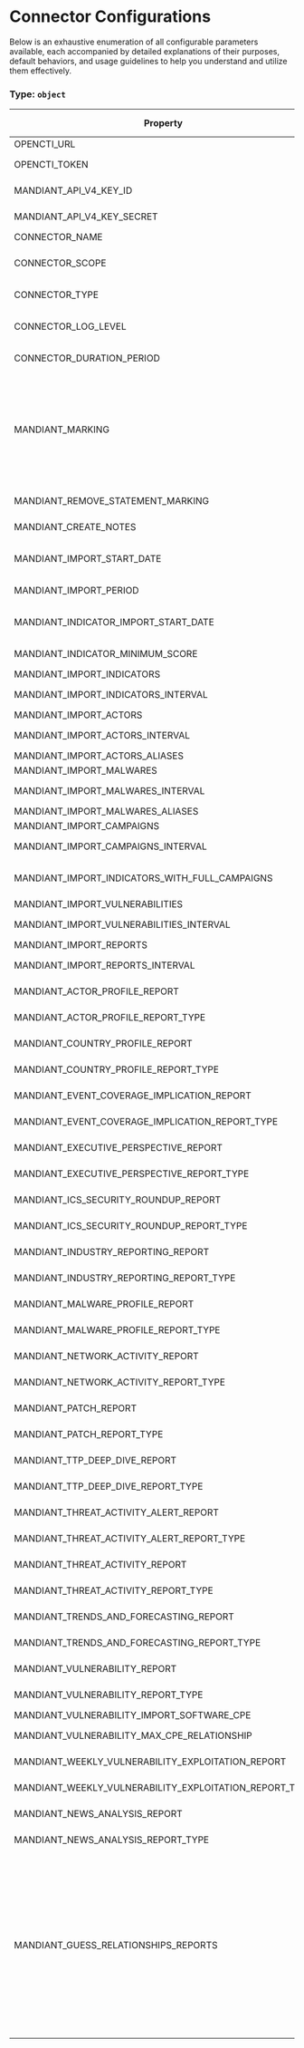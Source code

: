 # Connector Configurations

Below is an exhaustive enumeration of all configurable parameters available, each accompanied by detailed explanations of their purposes, default behaviors, and usage guidelines to help you understand and utilize them effectively.

### Type: `object`

| Property | Type | Required | Possible values | Default | Description |
| -------- | ---- | -------- | --------------- | ------- | ----------- |
| OPENCTI_URL | `string` | ✅ | Format: [`uri`](https://json-schema.org/understanding-json-schema/reference/string#built-in-formats) |  | The OpenCTI platform URL. |
| OPENCTI_TOKEN | `string` | ✅ | string |  | The token of the user who represents the connector in the OpenCTI platform. |
| MANDIANT_API_V4_KEY_ID | `string` | ✅ | Format: [`password`](https://json-schema.org/understanding-json-schema/reference/string#built-in-formats) |  | Mandiant API v4 Key ID for authentication. |
| MANDIANT_API_V4_KEY_SECRET | `string` | ✅ | Format: [`password`](https://json-schema.org/understanding-json-schema/reference/string#built-in-formats) |  | Mandiant API v4 Key Secret for authentication. |
| CONNECTOR_NAME | `string` |  | string | `"Mandiant"` | Name of the connector. |
| CONNECTOR_SCOPE | `array` |  | string | `["mandiant"]` | The scope or type of data the connector is importing, either a MIME type or Stix Object (for information only). |
| CONNECTOR_TYPE | `string` |  | string | `"EXTERNAL_IMPORT"` | Should always be set to EXTERNAL_IMPORT for this connector. |
| CONNECTOR_LOG_LEVEL | `string` |  | `debug` `info` `warn` `warning` `error` | `"error"` | Determines the verbosity of the logs. Options are debug, info, warn, warning or error. |
| CONNECTOR_DURATION_PERIOD | `string` |  | Format: [`duration`](https://json-schema.org/understanding-json-schema/reference/string#built-in-formats) | `"PT5M"` | Duration between two scheduled runs of the connector (ISO 8601 format). |
| MANDIANT_MARKING | `string` |  | `white` `clear` `green` `amber` `amber+strict` `red` | `"amber+strict"` | TLP Marking for data imported, possible values: white, clear, green, amber, amber+strict, red. NB: Some of the entities retrieved from the Mandiant portal already have a marking. We do not modify the marking on these entities. The marking defined by this parameter only takes into account entities created by the connector, or entities retrieved without marking. |
| MANDIANT_REMOVE_STATEMENT_MARKING | `boolean` |  | boolean | `false` | Whether to remove statement markings from imported data. |
| MANDIANT_CREATE_NOTES | `boolean` |  | boolean | `false` | Whether to create notes from imported data. |
| MANDIANT_IMPORT_START_DATE | `string` |  | string |  | Date to start collect data (Format: YYYY-MM-DD). Defaults to 30 days ago before first run the connector. |
| MANDIANT_IMPORT_PERIOD | `integer` |  | `0 < x ` | `1` | Number of days to fetch in one round trip. |
| MANDIANT_INDICATOR_IMPORT_START_DATE | `string` |  | string |  | Date to start collect indicators (Format: YYYY-MM-DD). Defaults to 30 days ago before first run the connector. |
| MANDIANT_INDICATOR_MINIMUM_SCORE | `integer` |  | `0 < x ` | `80` | Minimum score (based on mscore) that an indicator must have to be processed. |
| MANDIANT_IMPORT_INDICATORS | `boolean` |  | boolean | `true` | Enable to collect indicators. |
| MANDIANT_IMPORT_INDICATORS_INTERVAL | `string` |  | Format: [`duration`](https://json-schema.org/understanding-json-schema/reference/string#built-in-formats) | `1` | Interval in hours to check and collect new indicators. |
| MANDIANT_IMPORT_ACTORS | `boolean` |  | boolean | `true` | Enable to collect actors. |
| MANDIANT_IMPORT_ACTORS_INTERVAL | `string` |  | Format: [`duration`](https://json-schema.org/understanding-json-schema/reference/string#built-in-formats) | `1` | Interval in hours to check and collect new actors. |
| MANDIANT_IMPORT_ACTORS_ALIASES | `boolean` |  | boolean | `false` | Import actors aliases. |
| MANDIANT_IMPORT_MALWARES | `boolean` |  | boolean | `true` | Enable to collect malwares. |
| MANDIANT_IMPORT_MALWARES_INTERVAL | `string` |  | Format: [`duration`](https://json-schema.org/understanding-json-schema/reference/string#built-in-formats) | `1` | Interval in hours to check and collect new malwares. |
| MANDIANT_IMPORT_MALWARES_ALIASES | `boolean` |  | boolean | `false` | Import malwares aliases. |
| MANDIANT_IMPORT_CAMPAIGNS | `boolean` |  | boolean | `true` | Enable to collect campaigns. |
| MANDIANT_IMPORT_CAMPAIGNS_INTERVAL | `string` |  | Format: [`duration`](https://json-schema.org/understanding-json-schema/reference/string#built-in-formats) | `1` | Interval in hours to check and collect new campaigns. |
| MANDIANT_IMPORT_INDICATORS_WITH_FULL_CAMPAIGNS | `boolean` |  | boolean | `false` | Enable to collect campaigns with related entities when importing IOC linked to this campaign. |
| MANDIANT_IMPORT_VULNERABILITIES | `boolean` |  | boolean | `false` | Enable to collect vulnerabilities. |
| MANDIANT_IMPORT_VULNERABILITIES_INTERVAL | `string` |  | Format: [`duration`](https://json-schema.org/understanding-json-schema/reference/string#built-in-formats) | `1` | Interval in hours to check and collect new vulnerabilities. |
| MANDIANT_IMPORT_REPORTS | `boolean` |  | boolean | `true` | Enable to collect reports. |
| MANDIANT_IMPORT_REPORTS_INTERVAL | `string` |  | Format: [`duration`](https://json-schema.org/understanding-json-schema/reference/string#built-in-formats) | `1` | Interval in hours to check and collect new reports. |
| MANDIANT_ACTOR_PROFILE_REPORT | `boolean` |  | boolean | `true` | Enable to collect report type 'actor_profile'. |
| MANDIANT_ACTOR_PROFILE_REPORT_TYPE | `string` |  | string | `"actor-profile"` | Report type on vocabulary 'report_types_ov'. |
| MANDIANT_COUNTRY_PROFILE_REPORT | `boolean` |  | boolean | `true` | Enable to collect report type 'country_profile'. |
| MANDIANT_COUNTRY_PROFILE_REPORT_TYPE | `string` |  | string | `"country-profile"` | Report type on vocabulary 'report_types_ov'. |
| MANDIANT_EVENT_COVERAGE_IMPLICATION_REPORT | `boolean` |  | boolean | `true` | Enable to collect report type 'event_coverage_implication'. |
| MANDIANT_EVENT_COVERAGE_IMPLICATION_REPORT_TYPE | `string` |  | string | `"event-coverage"` | Report type on vocabulary 'report_types_ov'. |
| MANDIANT_EXECUTIVE_PERSPECTIVE_REPORT | `boolean` |  | boolean | `true` | Enable to collect report type 'executive_perspective'. |
| MANDIANT_EXECUTIVE_PERSPECTIVE_REPORT_TYPE | `string` |  | string | `"executive-perspective"` | Report type on vocabulary 'report_types_ov'. |
| MANDIANT_ICS_SECURITY_ROUNDUP_REPORT | `boolean` |  | boolean | `true` | Enable to collect report type 'ics_security_roundup'. |
| MANDIANT_ICS_SECURITY_ROUNDUP_REPORT_TYPE | `string` |  | string | `"ics-security-roundup"` | Report type on vocabulary 'report_types_ov'. |
| MANDIANT_INDUSTRY_REPORTING_REPORT | `boolean` |  | boolean | `true` | Enable to collect report type 'industry_reporting'. |
| MANDIANT_INDUSTRY_REPORTING_REPORT_TYPE | `string` |  | string | `"industry"` | Report type on vocabulary 'report_types_ov'. |
| MANDIANT_MALWARE_PROFILE_REPORT | `boolean` |  | boolean | `true` | Enable to collect report type 'malware_profile'. |
| MANDIANT_MALWARE_PROFILE_REPORT_TYPE | `string` |  | string | `"malware-profile"` | Report type on vocabulary 'report_types_ov'. |
| MANDIANT_NETWORK_ACTIVITY_REPORT | `boolean` |  | boolean | `true` | Enable to collect report type 'network_activity_reports'. |
| MANDIANT_NETWORK_ACTIVITY_REPORT_TYPE | `string` |  | string | `"network-activity"` | Report type on vocabulary 'report_types_ov'. |
| MANDIANT_PATCH_REPORT | `boolean` |  | boolean | `true` | Enable to collect report type 'patch_report'. |
| MANDIANT_PATCH_REPORT_TYPE | `string` |  | string | `"patch"` | Report type on vocabulary 'report_types_ov'. |
| MANDIANT_TTP_DEEP_DIVE_REPORT | `boolean` |  | boolean | `true` | Enable to collect report type 'ttp_deep_dive'. |
| MANDIANT_TTP_DEEP_DIVE_REPORT_TYPE | `string` |  | string | `"ttp-deep-dive"` | Report type on vocabulary 'report_types_ov'. |
| MANDIANT_THREAT_ACTIVITY_ALERT_REPORT | `boolean` |  | boolean | `true` | Enable to collect report type 'news_analysis'. |
| MANDIANT_THREAT_ACTIVITY_ALERT_REPORT_TYPE | `string` |  | string | `"threat-alert"` | Report type on vocabulary 'report_types_ov'. |
| MANDIANT_THREAT_ACTIVITY_REPORT | `boolean` |  | boolean | `true` | Enable to collect report type 'threat_activity_report'. |
| MANDIANT_THREAT_ACTIVITY_REPORT_TYPE | `string` |  | string | `"threat-activity"` | Report type on vocabulary 'report_types_ov'. |
| MANDIANT_TRENDS_AND_FORECASTING_REPORT | `boolean` |  | boolean | `true` | Enable to collect report type 'trends_and_forecasting'. |
| MANDIANT_TRENDS_AND_FORECASTING_REPORT_TYPE | `string` |  | string | `"trends-forecasting"` | Report type on vocabulary 'report_types_ov'. |
| MANDIANT_VULNERABILITY_REPORT | `boolean` |  | boolean | `true` | Enable to collect report type 'vulnerability_report'. |
| MANDIANT_VULNERABILITY_REPORT_TYPE | `string` |  | string | `"vulnerability"` | Report type on vocabulary 'report_types_ov'. |
| MANDIANT_VULNERABILITY_IMPORT_SOFTWARE_CPE | `boolean` |  | boolean | `true` | Enable to import CPE and version or not. |
| MANDIANT_VULNERABILITY_MAX_CPE_RELATIONSHIP | `integer` |  | `0 < x ` | `200` | Enable to define a maximum number of relationships created for a vulnerability. |
| MANDIANT_WEEKLY_VULNERABILITY_EXPLOITATION_REPORT | `boolean` |  | boolean | `true` | Enable to collect report type 'weekly_vulnerability_exploitation_report'. |
| MANDIANT_WEEKLY_VULNERABILITY_EXPLOITATION_REPORT_TYPE | `string` |  | string | `"vulnerability-exploitation"` | Report type on vocabulary 'report_types_ov'. |
| MANDIANT_NEWS_ANALYSIS_REPORT | `boolean` |  | boolean | `true` | Enable to collect report type 'news_analysis'. |
| MANDIANT_NEWS_ANALYSIS_REPORT_TYPE | `string` |  | string | `"news-analysis"` | Report type on vocabulary 'report_types_ov'. |
| MANDIANT_GUESS_RELATIONSHIPS_REPORTS | `string` |  | string | `"Actor Profile, Malware Profile, Vulnerability Report"` | Enable the capability to guess the relationships in selected reports type. Valid values: 'All, None, Actor Profile, Country Profile, Event Coverage/Implication, Executive Perspective, ICS Security Roundup, Industry Reporting, Malware Profile, Network Activity Reports, Patch Report, TTP Deep Dive, Threat Activity Alert, Threat Activity Report, Trends and Forecasting, Vulnerability Report, Weekly Vulnerability Exploitation Report, News Analysis'. Multiple values can be given in a string comma separated. If All or None is in the string it will override any other values. None is used before All. |
